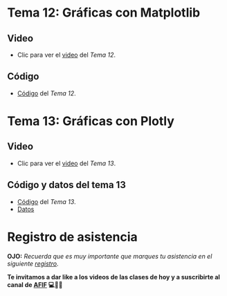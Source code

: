 # __Tema 12: Gráficas con Matplotlib__

## Video
* Clic para ver el [video]() del _Tema 12_.

## Código
* [Código]() del _Tema 12_.

# Tema 13: Gráficas con Plotly

## Video
* Clic para ver el [video]() del _Tema 13_.

## Código y datos del tema 13
* [Código](https://github.com/AFIF-UG/Introduccion_a_Python_2022/blob/main/Clase_10/Codigo_tema_13_graficas_plotly.ipynb) del _Tema 13_.
* [Datos](https://github.com/AFIF-UG/Introduccion_a_Python_2022/blob/main/Clase_10/datos.npy)






# Registro de asistencia
__OJO:__ _Recuerda que es muy importante que marques tu asistencia en el siguiente [registro](https://docs.google.com/forms/d/e/1FAIpQLSeo5T-tNB4SXT5XzeHVC2KGY8UYBXUL2QbtWC_w8pCC3Enuaw/viewform?usp=sf_link)_.



__Te invitamos a dar like a los videos de las clases de hoy y a suscribirte al canal de [AFIF](https://www.youtube.com/channel/UCCoXhG-Jl1e1VZIezRn8Y3Q) :computer::snake::sunglasses:__
